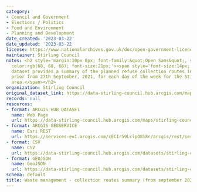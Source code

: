 ```yaml
---
category:
- Council and Government
- Elections / Politics
- Food and Environment
- Planning and Development
date_created: '2023-03-22'
date_updated: '2023-03-22'
license: https://www.nationalarchives.gov.uk/doc/open-government-licence/version/3/
maintainer: Stirling Council
notes: <h2 style='margin:10px 0px; font-family:&quot;Open Sans&quot;, sans-serif;
  color:rgb(68, 68, 68); font-size:21px;'><span style='font-size:14px; font-weight:normal;'>The
  dataset provides a summary of the planned refuse collection routes in operation
  prior from 27th September, 2021, for each day of the week for the Stirling Council
  area.</span></h2>
organization: Stirling Council
original_dataset_link: https://data-stirling-council.hub.arcgis.com/maps/stirling-council::waste-management-collection-routes-summary-from-september-2021-1
records: null
resources:
- format: ARCGIS HUB DATASET
  name: Web Page
  url: https://data-stirling-council.hub.arcgis.com/maps/stirling-council::waste-management-collection-routes-summary-from-september-2021-1
- format: ARCGIS GEOSERVICE
  name: Esri REST
  url: https://services-eu1.arcgis.com/cECIr59LclpO818r/arcgis/rest/services/waste%20management%20-%20collection%20routes%20summary%20(from%20september%202021)/FeatureServer/0
- format: CSV
  name: CSV
  url: https://data-stirling-council.hub.arcgis.com/datasets/stirling-council::waste-management-collection-routes-summary-from-september-2021-1.csv?where=1=1&outSR=%7B%22latestWkid%22%3A3857%2C%22wkid%22%3A102100%7D
- format: GEOJSON
  name: GeoJSON
  url: https://data-stirling-council.hub.arcgis.com/datasets/stirling-council::waste-management-collection-routes-summary-from-september-2021-1.geojson?where=1=1&outSR=%7B%22latestWkid%22%3A3857%2C%22wkid%22%3A102100%7D
schema: default
title: Waste management - collection routes summary (from september 2021)
---
```

